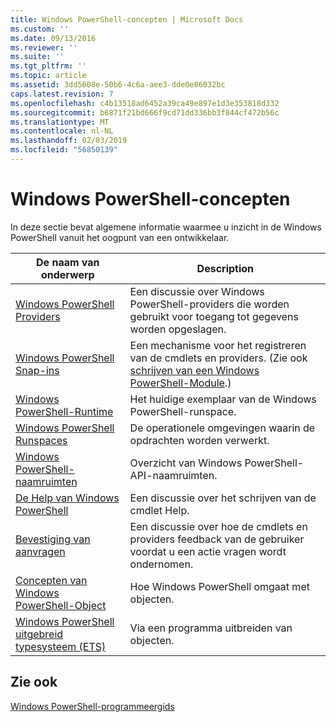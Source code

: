 ```yaml
---
title: Windows PowerShell-concepten | Microsoft Docs
ms.custom: ''
ms.date: 09/13/2016
ms.reviewer: ''
ms.suite: ''
ms.tgt_pltfrm: ''
ms.topic: article
ms.assetid: 3dd5608e-50b6-4c6a-aee3-dde0e86032bc
caps.latest.revision: 7
ms.openlocfilehash: c4b13518ad6452a39ca49e897e1d3e353818d332
ms.sourcegitcommit: b6871f21bd666f9cd71dd336bb3f844cf472b56c
ms.translationtype: MT
ms.contentlocale: nl-NL
ms.lasthandoff: 02/03/2019
ms.locfileid: "56850139"
---
```

# <a name="windows-powershell-concepts"></a>Windows PowerShell-concepten

In deze sectie bevat algemene informatie waarmee u inzicht in de Windows PowerShell vanuit het oogpunt van een ontwikkelaar.

|De naam van onderwerp|Description|
|----------------|-----------------|
|[Windows PowerShell Providers](http://msdn.microsoft.com/en-us/a65c5c75-1131-4ade-90d3-a613dbe620e9)|Een discussie over Windows PowerShell-providers die worden gebruikt voor toegang tot gegevens worden opgeslagen.|
|[Windows PowerShell Snap-ins](http://msdn.microsoft.com/en-us/20e081a9-522c-48bf-9f21-faaf8cca2e82)|Een mechanisme voor het registreren van de cmdlets en providers. (Zie ook [schrijven van een Windows PowerShell-Module](../module/writing-a-windows-powershell-module.md).)|
|[Windows PowerShell-Runtime](http://msdn.microsoft.com/en-us/949f06e8-0224-4cd3-bbad-a0cebbb5dec8)|Het huidige exemplaar van de Windows PowerShell-runspace.|
|[Windows PowerShell Runspaces](http://msdn.microsoft.com/en-us/a1582cfe-f06d-4aff-adc6-71f49a860ce9)|De operationele omgevingen waarin de opdrachten worden verwerkt.|
|[Windows PowerShell-naamruimten](http://msdn.microsoft.com/en-us/04bd2841-e90c-47d2-8a1f-3aeb3df35176)|Overzicht van Windows PowerShell-API-naamruimten.|
|[De Help van Windows PowerShell](http://msdn.microsoft.com/en-us/097b7c1c-a056-4b36-9c86-65b2ee702fc7)|Een discussie over het schrijven van de cmdlet Help.|
|[Bevestiging van aanvragen](../cmdlet/requesting-confirmation-from-cmdlets.md)|Een discussie over hoe de cmdlets en providers feedback van de gebruiker voordat u een actie vragen wordt ondernomen.|
|[Concepten van Windows PowerShell-Object](http://msdn.microsoft.com/en-us/a1449178-b6fd-4ca8-a5e1-d747c2c54181)|Hoe Windows PowerShell omgaat met objecten.|
|[Windows PowerShell uitgebreid typesysteem (ETS)](http://msdn.microsoft.com/en-us/12700631-be23-4e6b-9bf0-81ea0d166353)|Via een programma uitbreiden van objecten.|

## <a name="see-also"></a>Zie ook

[Windows PowerShell-programmeergids](./windows-powershell-programmer-s-guide.md)